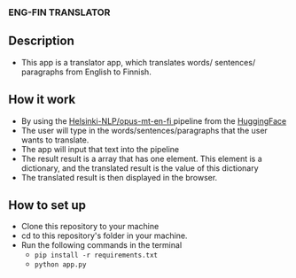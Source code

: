 ### ENG-FIN TRANSLATOR

## Description
- This app is a translator app, which translates words/ sentences/ paragraphs from English to Finnish.
## How it work
- By using the [Helsinki-NLP/opus-mt-en-fi ](https://huggingface.co/Helsinki-NLP/opus-mt-en-fi) pipeline from the [HuggingFace](https://huggingface.co/)
- The user will type in the words/sentences/paragraphs that the user wants to translate.
- The app will input that text into the pipeline
- The result result is a array that has one element. This element is a dictionary, and the translated result is the value of this dictionary
- The translated result is then displayed in the browser.

## How to set up
- Clone this repository to your machine
- cd to this repository's folder in your machine.
- Run the following commands in the terminal
  - `pip install -r requirements.txt`
  - `python app.py`


